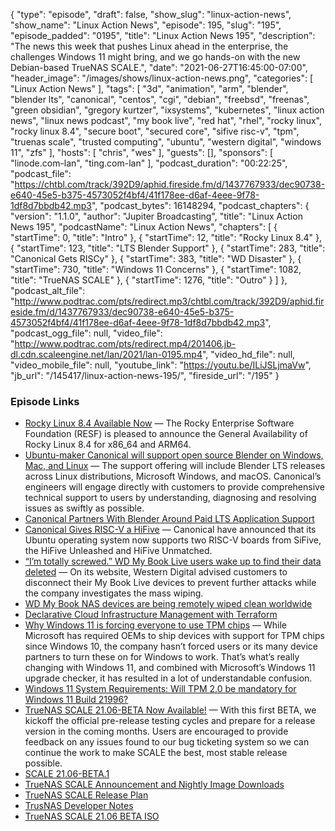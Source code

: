 {
  "type": "episode",
  "draft": false,
  "show_slug": "linux-action-news",
  "show_name": "Linux Action News",
  "episode": 195,
  "slug": "195",
  "episode_padded": "0195",
  "title": "Linux Action News 195",
  "description": "The news this week that pushes Linux ahead in the enterprise, the challenges Windows 11 might bring, and we go hands-on with the new Debian-based TrueNAS SCALE.",
  "date": "2021-06-27T16:45:00-07:00",
  "header_image": "/images/shows/linux-action-news.png",
  "categories": [
    "Linux Action News"
  ],
  "tags": [
    "3d",
    "animation",
    "arm",
    "blender",
    "blender lts",
    "canonical",
    "centos",
    "cgi",
    "debian",
    "freebsd",
    "freenas",
    "green obsidian",
    "gregory kurtzer",
    "ixsystems",
    "kubernetes",
    "linux action news",
    "linux news podcast",
    "my book live",
    "red hat",
    "rhel",
    "rocky linux",
    "rocky linux 8.4",
    "secure boot",
    "secured core",
    "sifive risc-v",
    "tpm",
    "truenas scale",
    "trusted computing",
    "ubuntu",
    "western digital",
    "windows 11",
    "zfs"
  ],
  "hosts": [
    "chris",
    "wes"
  ],
  "guests": [],
  "sponsors": [
    "linode.com-lan",
    "ting.com-lan"
  ],
  "podcast_duration": "00:22:25",
  "podcast_file": "https://chtbl.com/track/392D9/aphid.fireside.fm/d/1437767933/dec90738-e640-45e5-b375-4573052f4bf4/41f178ee-d6af-4eee-9f78-1df8d7bbdb42.mp3",
  "podcast_bytes": 16148294,
  "podcast_chapters": {
    "version": "1.1.0",
    "author": "Jupiter Broadcasting",
    "title": "Linux Action News 195",
    "podcastName": "Linux Action News",
    "chapters": [
      {
        "startTime": 0,
        "title": "Intro"
      },
      {
        "startTime": 12,
        "title": "Rocky Linux 8.4"
      },
      {
        "startTime": 123,
        "title": "LTS Blender Support"
      },
      {
        "startTime": 283,
        "title": "Canonical Gets RISCy"
      },
      {
        "startTime": 383,
        "title": "WD Disaster"
      },
      {
        "startTime": 730,
        "title": "Windows 11 Concerns"
      },
      {
        "startTime": 1082,
        "title": "TrueNAS SCALE"
      },
      {
        "startTime": 1276,
        "title": "Outro"
      }
    ]
  },
  "podcast_alt_file": "http://www.podtrac.com/pts/redirect.mp3/chtbl.com/track/392D9/aphid.fireside.fm/d/1437767933/dec90738-e640-45e5-b375-4573052f4bf4/41f178ee-d6af-4eee-9f78-1df8d7bbdb42.mp3",
  "podcast_ogg_file": null,
  "video_file": "http://www.podtrac.com/pts/redirect.mp4/201406.jb-dl.cdn.scaleengine.net/lan/2021/lan-0195.mp4",
  "video_hd_file": null,
  "video_mobile_file": null,
  "youtube_link": "https://youtu.be/ILiJSLjmaVw",
  "jb_url": "/145417/linux-action-news-195/",
  "fireside_url": "/195"
}


### Episode Links

  * [Rocky Linux 8.4 Available Now](https://forums.rockylinux.org/t/rocky-linux-8-4-available-now/3015 "Rocky Linux 8.4 Available Now") — The Rocky Enterprise Software Foundation (RESF) is pleased to announce the General Availability of Rocky Linux 8.4 for x86_64 and ARM64.
  * [Ubuntu-maker Canonical will support open source Blender on Windows, Mac, and Linux](https://betanews.com/2021/06/23/linux-canonical-open-source-blender/ "Ubuntu-maker Canonical will support open source Blender on Windows, Mac, and Linux") — The support offering will include Blender LTS releases across Linux distributions, Microsoft Windows, and macOS. Canonical’s engineers will engage directly with customers to provide comprehensive technical support to users by understanding, diagnosing and resolving issues as swiftly as possible.
  * [Canonical Partners With Blender Around Paid LTS Application Support](https://www.phoronix.com/scan.php?page=news_item&px=Canonical-Blender-LTS "Canonical Partners With Blender Around Paid LTS Application Support")
  * [Canonical Gives RISC-V a HiFive](https://www.tomshardware.com/news/canonical-ubuntu-risc-v "Canonical Gives RISC-V a HiFive") — Canonical have announced that its Ubuntu operating system now supports two RISC-V boards from SiFive, the HiFive Unleashed and HiFive Unmatched.
  * [“I’m totally screwed.” WD My Book Live users wake up to find their data deleted](https://arstechnica.com/gadgets/2021/06/mass-data-wipe-in-my-book-devices-prompts-warning-from-western-digital/ "“I’m totally screwed.” WD My Book Live users wake up to find their data deleted") — On its website, Western Digital advised customers to disconnect their My Book Live devices to prevent further attacks while the company investigates the mass wiping.
  * [WD My Book NAS devices are being remotely wiped clean worldwide](https://www.bleepingcomputer.com/news/security/wd-my-book-nas-devices-are-being-remotely-wiped-clean-worldwide/ "WD My Book NAS devices are being remotely wiped clean worldwide")
  * [Declarative Cloud Infrastructure Management with Terraform](https://www.linode.com/content/declarative-cloud-infrastructure-management-terraform-linode/ "Declarative Cloud Infrastructure Management with Terraform")
  * [Why Windows 11 is forcing everyone to use TPM chips](https://www.theverge.com/2021/6/25/22550376/microsoft-windows-11-tpm-chips-requirement-security "Why Windows 11 is forcing everyone to use TPM chips") — While Microsoft has required OEMs to ship devices with support for TPM chips since Windows 10, the company hasn’t forced users or its many device partners to turn these on for Windows to work. That’s what’s really changing with Windows 11, and combined with Microsoft’s Windows 11 upgrade checker, it has resulted in a lot of understandable confusion.
  * [Windows 11 System Requirements: Will TPM 2.0 be mandatory for Windows 11 Build 21996?](https://www.republicworld.com/technology-news/apps/windows-11-system-requirements-will-tpm-2-dot-0-be-mandatory-for-windows-11-build-21996.html "Windows 11 System Requirements: Will TPM 2.0 be mandatory for Windows 11 Build 21996?")
  * [TrueNAS SCALE 21.06-BETA Now Available!](https://www.truenas.com/community/threads/truenas-scale-21-06-beta-now-available.93874/ "TrueNAS SCALE 21.06-BETA Now Available!") — With this first BETA, we kickoff the official pre-release testing cycles and prepare for a release version in the coming months. Users are encouraged to provide feedback on any issues found to our bug ticketing system so we can continue the work to make SCALE the best, most stable release possible.
  * [SCALE 21.06-BETA.1](https://www.truenas.com/docs/releasenotes/scale/21.06-beta.1/ "SCALE 21.06-BETA.1")
  * [TrueNAS SCALE Announcement and Nightly Image Downloads](https://www.truenas.com/community/threads/truenas-scale-announcement-and-nightly-image-downloads.85927/ "TrueNAS SCALE Announcement and Nightly Image Downloads")
  * [TrueNAS SCALE Release Plan](https://www.ixsystems.com/blog/truenas-scale-release-plan/ "TrueNAS SCALE Release Plan")
  * [TrusNAS Developer Notes](https://www.truenas.com/docs/scale/devnotes/ "TrusNAS Developer Notes")
  * [TrueNAS SCALE 21.06 BETA ISO](https://download.truenas.com/TrueNAS-SCALE-Angelfish-BETA/21.06-BETA.1/TrueNAS-SCALE-21.06-BETA.1.iso "TrueNAS SCALE 21.06 BETA ISO")



